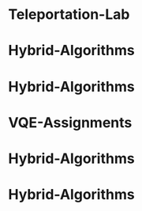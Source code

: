 # Teleportation-Lab
# Hybrid-Algorithms
# Hybrid-Algorithms
# VQE-Assignments
# Hybrid-Algorithms
# Hybrid-Algorithms

